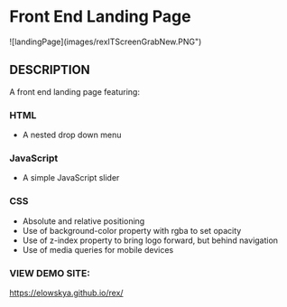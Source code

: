 <h1>Front End Landing Page</h1>
![landingPage](images/rexITScreenGrabNew.PNG")

<h2>DESCRIPTION</h2>
<p>A front end landing page featuring:</p>

<h3>HTML</h3>
<ul>
<li>A nested drop down menu </li>
</ul>

<h3>JavaScript</h3>
<ul>
<li>A simple JavaScript slider</li>
</ul>

<h3>CSS</h3>
<ul>
<li>Absolute and relative positioning</li>
<li>Use of background-color property with rgba to set opacity</li>
<li>Use of z-index property to bring logo forward, but behind navigation</li>
<li>Use of media queries for mobile devices</li>
</ul>

<h3>VIEW DEMO SITE:</h3>
<a href="https://elowskya.github.io/rex/">https://elowskya.github.io/rex/</a>